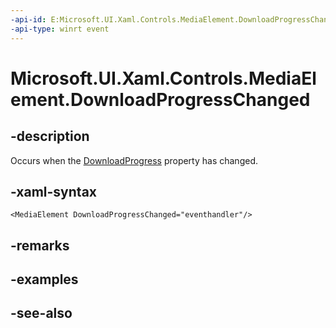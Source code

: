 ```yaml
---
-api-id: E:Microsoft.UI.Xaml.Controls.MediaElement.DownloadProgressChanged
-api-type: winrt event
---
```


<!-- Event syntax
public event Windows.UI.Xaml.RoutedEventHandler DownloadProgressChanged
-->

# Microsoft.UI.Xaml.Controls.MediaElement.DownloadProgressChanged

## -description
Occurs when the [DownloadProgress](mediaelement_downloadprogress.md) property has changed.

## -xaml-syntax
```xaml
<MediaElement DownloadProgressChanged="eventhandler"/>
```


## -remarks

## -examples

## -see-also
